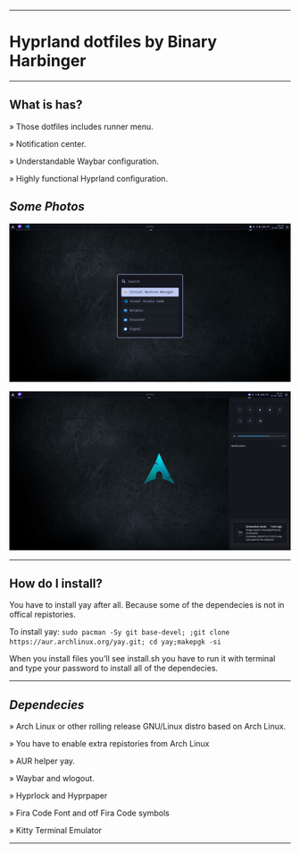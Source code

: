 
----------------------------------------------------------------------------------------

# Hyprland dotfiles by Binary Harbinger

----------------------------------------------------------------------------------------

## What is has?

» Those dotfiles includes runner menu.

» Notification center.

» Understandable Waybar configuration.

» Highly functional Hyprland configuration.

## *Some Photos*

![Photo](https://raw.githubusercontent.com/BinaryHarbinger/Dotfiles/main/readme/photo3.png?raw=true)


![Photo](https://raw.githubusercontent.com/BinaryHarbinger/Dotfiles/main/readme/photo2.png?raw=true)

----------------------------------------------------------------------------------------

## How do I install?

You have to install yay after all. Because some of the dependecies is not in offical repistories.

To install yay: `sudo pacman -Sy git base-devel;
;git clone https://aur.archlinux.org/yay.git;
cd yay;makepgk -si`

When you install files you'll see install.sh you have to run it with terminal and type your password to install all of the dependecies.

***

## *Dependecies*
  
  » Arch Linux or other rolling release GNU/Linux distro based on Arch Linux.

  » You have to enable extra repistories from Arch Linux

  » AUR helper yay.

  » Waybar and wlogout.

  » Hyprlock and Hyprpaper

  » Fira Code Font and otf Fira Code symbols

  » Kitty Terminal Emulator


----------------------------------------------------------------------------------------
